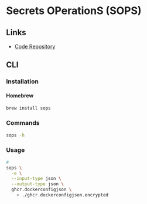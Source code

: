 # Secrets OPerationS (SOPS)

## Links

- [Code Repository](https://github.com/mozilla/sops)

## CLI

### Installation

#### Homebrew

```sh
brew install sops
```

### Commands

```sh
sops -h
```

### Usage

```sh
#
sops \
  -e \
  --input-type json \
  --output-type json \
  ghcr.dockerconfigjson \
    > ./ghcr.dockerconfigjson.encrypted
```
